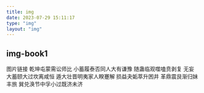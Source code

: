 ```yaml
---
title: img
date: 2023-07-29 15:11:17
type: "img"
layout: "img"
---
```




## img-book1

图片链接
乾坤屯蒙需讼师比
小蓄履泰否同人大有谦豫
随蛊临观噬嗑贲剥复
无妄大蓄颐大过坎离咸恒
遁大壮晋明夷家人睽蹇解
损益夬姤萃升困井
革鼎震艮渐归妹丰旅
巽兑涣节中孚小过既济未济
